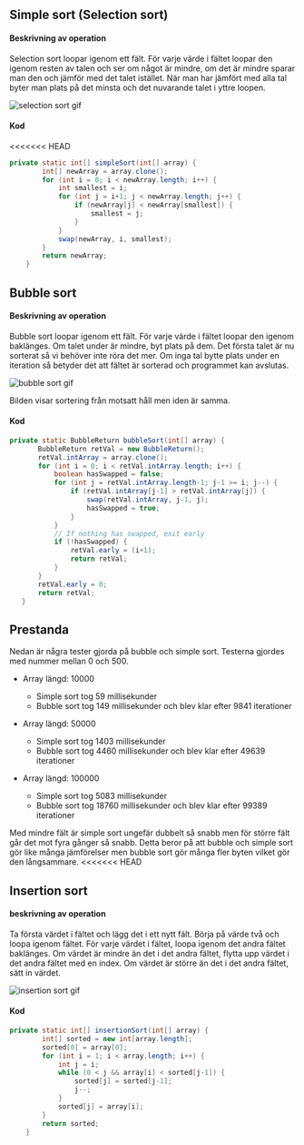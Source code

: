 ## Simple sort (Selection sort)

#### Beskrivning av operation

Selection sort loopar igenom ett fält. För varje värde i fältet loopar den igenom resten av talen och ser om något är mindre, om det är mindre sparar man den och jämför med det talet istället. När man har jämfört med alla tal byter man plats på det minsta och det nuvarande talet i yttre loopen.

![selection sort gif](http://piratelearner.com/static/media/images/admin/2015/10/13/selection.gif)

#### Kod

<<<<<<< HEAD
```java
private static int[] simpleSort(int[] array) {
        int[] newArray = array.clone();
        for (int i = 0; i < newArray.length; i++) {
            int smallest = i;
            for (int j = i+1; j < newArray.length; j++) {
                if (newArray[j] < newArray[smallest]) {
                    smallest = j;
                }
            }
            swap(newArray, i, smallest);
        }
        return newArray;
    }
```

## Bubble sort

#### Beskrivning av operation

Bubble sort loopar igenom ett fält. För varje värde i fältet loopar den igenom baklänges. Om talet under är mindre, byt plats på dem. Det första talet är nu sorterat så vi behöver inte röra det mer. Om inga tal bytte plats under en iteration så betyder det att fältet är sorterad och programmet kan avslutas.

![bubble sort gif](http://piratelearner.com/static/media/images/admin/2015/10/13/bubble.gif)

Bilden visar sortering från motsatt håll men iden är samma.

#### Kod

```java
private static BubbleReturn bubbleSort(int[] array) {
       BubbleReturn retVal = new BubbleReturn();
       retVal.intArray = array.clone();
       for (int i = 0; i < retVal.intArray.length; i++) {
           boolean hasSwapped = false;
           for (int j = retVal.intArray.length-1; j-1 >= i; j--) {
               if (retVal.intArray[j-1] > retVal.intArray[j]) {
                   swap(retVal.intArray, j-1, j);
                   hasSwapped = true;
               }
           }
           // If nothing has swapped, exit early
           if (!hasSwapped) {
               retVal.early = (i+1);
               return retVal;
           }
       }
       retVal.early = 0;
       return retVal;
   }
```

## Prestanda

Nedan är några tester gjorda på bubble och simple sort. Testerna gjordes med nummer mellan 0 och 500.

- Array längd: 10000
  - Simple sort tog 59 millisekunder
  - Bubble sort tog 149 millisekunder och blev klar efter 9841 iterationer


- Array längd: 50000
  - Simple sort tog 1403 millisekunder
  - Bubble sort tog 4460 millisekunder och blev klar efter 49639 iterationer


- Array längd: 100000
  - Simple sort tog 5083 millisekunder
  - Bubble sort tog 18760 millisekunder och blev klar efter 99389 iterationer

Med mindre fält är simple sort ungefär dubbelt så snabb men för större fält går det mot fyra gånger så snabb. Detta beror på att bubble och simple sort gör like många jämförelser men bubble sort gör många fler byten vilket gör den långsammare.
<<<<<<< HEAD

## Insertion sort

#### beskrivning av operation

Ta första värdet i fältet och lägg det i ett nytt fält. Börja på värde två och loopa igenom fältet. För varje värdet i fältet, loopa igenom det andra fältet baklänges. Om värdet är mindre än det i det andra fältet, flytta upp värdet i det andra fältet med en index. Om värdet är större än det i det andra fältet, sätt in värdet.

![insertion sort gif](http://piratelearner.com/static/media/images/admin/2015/10/14/insertion.gif)

#### Kod

```java
private static int[] insertionSort(int[] array) {
        int[] sorted = new int[array.length];
        sorted[0] = array[0];
        for (int i = 1; i < array.length; i++) {
            int j = i;
            while (0 < j && array[i] < sorted[j-1]) {
                sorted[j] = sorted[j-1];
                j--;
            }
            sorted[j] = array[i];
        }
        return sorted;
    }
```
